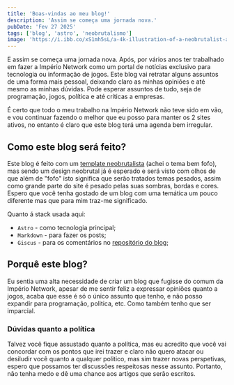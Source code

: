 ```yaml
---
title: 'Boas-vindas ao meu blog!'
description: 'Assim se começa uma jornada nova.'
pubDate: 'Fev 27 2025'
tags: ['blog', 'astro', 'neobrutalismo']
image: 'https://i.ibb.co/xS1mh5sL/a-4k-illustration-of-a-neobrutalist-arch-y-Hx-D4-Vbx-QPi15j8-Zxa-O6gw-Lad-HPh-IPT2iz9-j4-QGr-Igw.jpg'
---
```


E assim se começa uma jornada nova. Após, por vários anos ter trabalhado em fazer a Império Network como um portal de notícias exclusivo para tecnologia ou informação de jogos. Este blog vai retratar alguns assuntos de uma forma mais pessoal, deixando claro as minhas opiniões e até mesmo as minhas dúvidas. Pode esperar assuntos de tudo, seja de programação, jogos, política e até críticas a empresas.

É certo que todo o meu trabalho na Império Network não teve sido em vão, e vou continuar fazendo o melhor que eu posso para manter os 2 sites ativos, no entanto é claro que este blog terá uma agenda bem irregular. 

## Como este blog será feito?

Este blog é feito com um [template neobrutalista](https://github.com/neobrutalism-templates/blog) (achei o tema bem fofo), mas sendo um design neobrutal já é esperado e será visto com olhos de que além de "fofo" isto significa que serão tratados temas pesados, assim como grande parte do site é pesado pelas suas sombras, bordas e cores. Espero que você tenha gostado de um blog com uma temática um pouco diferente mas que para mim traz-me significado.

Quanto á stack usada aqui:
- ``Astro`` - como tecnologia principal;
- ``Markdown`` - para fazer os posts;
- ``Giscus`` - para os comentários no [repositório do blog](https://github.com/Kuriel23/blog-kd/discussions);

## Porquê este blog?

Eu sentia uma alta necessidade de criar um blog que fugisse do comum da Império Network, apesar de me sentir feliz a expressar opiniões quanto a jogos, acaba que esse é só o único assunto que tenho, e não posso expandir para programação, politica, etc. Como também tenho que ser imparcial.

### Dúvidas quanto a política

Talvez você fique assustado quanto a política, mas eu acredito que você vai concordar com os pontos que irei trazer e claro não quero atacar ou desiludir você quanto a qualquer politico, mas sim trazer novas perspetivas, espero que possamos ter discussões respeitosas nesse assunto. Portanto, não tenha medo e dê uma chance aos artigos que serão escritos.